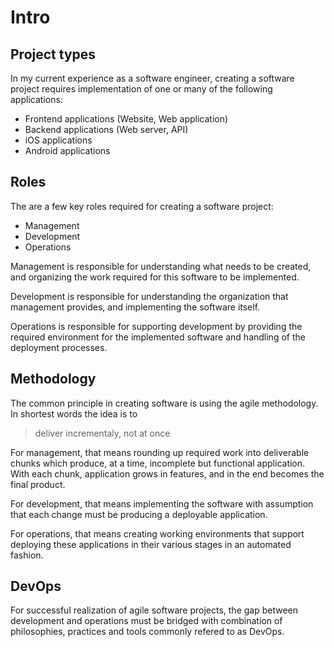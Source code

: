 # Intro 

## Project types

In my current experience as a software engineer, creating a software project requires implementation of one or many of the following applications:

- Frontend applications (Website, Web application)
- Backend applications (Web server, API)
- iOS applications
- Android applications

## Roles

The are a few key roles required for creating a software project:

- Management
- Development
- Operations

Management is responsible for understanding what needs to be created, and organizing the work required for this software to be implemented.

Development is responsible for understanding the organization that management provides, and implementing the software itself.

Operations is responsible for supporting development by providing the required environment for the implemented software and handling of the deployment processes.

## Methodology

The common principle in creating software is using the agile methodology.  
In shortest words the idea is to  
> deliver incrementaly, not at once

For management, that means rounding up required work into deliverable chunks which produce, at a time, incomplete but functional application. With each chunk, application grows in features, and in the end becomes the final product. 

For development, that means implementing the software with assumption that each change must be producing a deployable application. 

For operations, that means creating working environments that support deploying these applications in their various stages in an automated fashion. 

## DevOps

For successful realization of agile software projects, the gap between development and operations must be bridged with combination of philosophies, practices and tools commonly refered to as DevOps.
